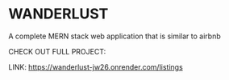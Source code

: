 # WANDERLUST
A complete MERN stack web application  that is similar to airbnb

CHECK OUT FULL PROJECT:

LINK: https://wanderlust-jw26.onrender.com/listings

